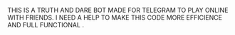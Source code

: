 THIS IS A TRUTH AND DARE BOT MADE FOR TELEGRAM TO PLAY ONLINE WITH FRIENDS.
I NEED A HELP TO MAKE THIS CODE MORE EFFICIENCE AND FULL FUNCTIONAL .
